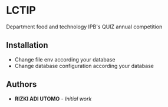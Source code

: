 # LCTIP
Department food and technology IPB's QUIZ annual competition

## Installation

* Change file env according your database
* Change database configuration according your database

## Authors

* **RIZKI ADI UTOMO** - *Initial work* 

